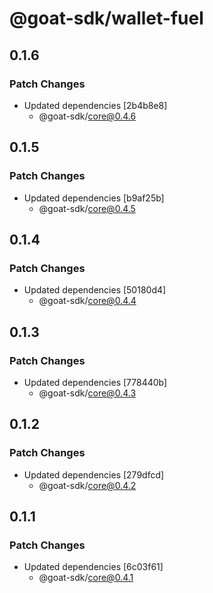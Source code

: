 # @goat-sdk/wallet-fuel

## 0.1.6

### Patch Changes

- Updated dependencies [2b4b8e8]
  - @goat-sdk/core@0.4.6

## 0.1.5

### Patch Changes

- Updated dependencies [b9af25b]
  - @goat-sdk/core@0.4.5

## 0.1.4

### Patch Changes

- Updated dependencies [50180d4]
  - @goat-sdk/core@0.4.4

## 0.1.3

### Patch Changes

- Updated dependencies [778440b]
  - @goat-sdk/core@0.4.3

## 0.1.2

### Patch Changes

- Updated dependencies [279dfcd]
  - @goat-sdk/core@0.4.2

## 0.1.1

### Patch Changes

- Updated dependencies [6c03f61]
  - @goat-sdk/core@0.4.1
